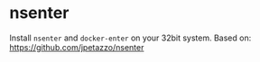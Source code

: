 nsenter
=======

Install `nsenter` and `docker-enter` on your 32bit system.
Based on: https://github.com/jpetazzo/nsenter